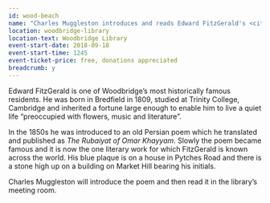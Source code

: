 ```yaml
---
id: wood-beach
name: "Charles Muggleston introduces and reads Edward FitzGerald's <cite>The Rubaiyat of Omar Khayyam"
location: woodbridge-library
location-text: Woodbridge Library
event-start-date: 2018-09-18
event-start-time: 1245
event-ticket-price: free, donations appreciated
breadcrumb: y
---
```


Edward FitzGerald is one of Woodbridge’s most historically famous residents. He was born in Bredfield in 1809, studied at Trinity College, Cambridge and inherited a fortune large enough to enable him to live a quiet life “preoccupied with flowers, music and literature”.

In the 1850s he was introduced to an old Persian poem which he translated and published as <cite>The Rubaiyat of Omar Khayyam</cite>. Slowly the poem became famous and it is now the one literary work for which FitzGerald is known across the world. His blue plaque is on a house in Pytches Road and there is a stone high up on a building on Market Hill bearing his initials.

Charles Muggleston will introduce the poem and then read it in the library’s meeting room.
